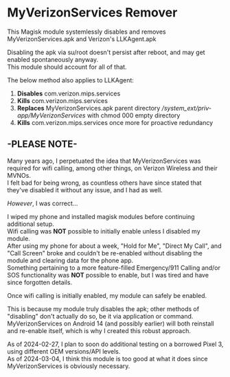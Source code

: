 # MyVerizonServices Remover
This Magisk module systemlessly disables and removes MyVerizonServices.apk and Verizon's LLKAgent.apk

Disabling the apk via su/root doesn't persist after reboot, and may get enabled spontaneously anyway.  
This module should account for all of that.  

The below method also applies to LLKAgent:
 1. **Disables** com.verizon.mips.services
 2. **Kills** com.verizon.mips.services
 3. **Replaces** MyVerizonServices.apk parent directory */system_ext/priv-app/MyVerizonServices* with chmod 000 empty directory
 4. **Kills** com.verizon.mips.services once more for proactive redundancy

## -PLEASE NOTE-
Many years ago, I perpetuated the idea that MyVerizonServices was required for wifi calling, among other things, on Verizon Wireless and their MVNOs.  
I felt bad for being wrong, as countless others have since stated that they've disabled it without any issue, and I had as well.

_However_, I was correct...

I wiped my phone and installed magisk modules before continuing additional setup.  
Wifi calling was **NOT** possible to initially enable unless I disabled my module.  
After using my phone for about a week, "Hold for Me", "Direct My Call", and "Call Screen" broke and couldn't be re-enabled without disabling the module and clearing data for the phone app.  
Something pertaining to a more feature-filled Emergency/911 Calling and/or SOS functionality was **NOT** possible to enable, but I was tired and have since forgotten details.  

Once wifi calling is initially enabled, my module can safely be enabled.

This is because my module truly disables the apk; other methods of "disabling" don't actually do so, be it via application or command.  
MyVerizonServices on Android 14 (and possibly earlier) will both reinstall and re-enable itself, which is why I created this robust approach.  

  
As of 2024-02-27, I plan to soon do additional testing on a borrowed Pixel 3, using different OEM versions/API levels.  
As of 2024-03-04, I think this module is too good at what it does since MyVerizonServices is obviously necessary.
